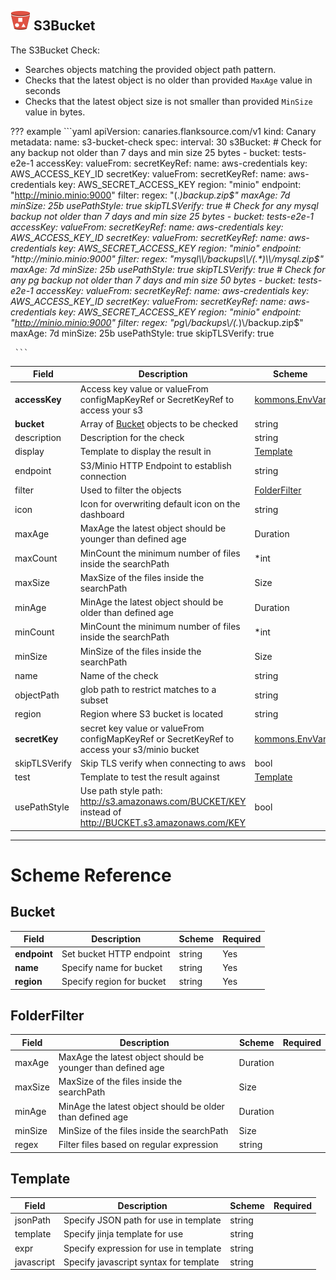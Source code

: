 ## <img src='https://raw.githubusercontent.com/flanksource/flanksource-ui/main/src/icons/s3Bucket.svg' style='height: 32px'/> S3Bucket

The S3Bucket Check:

* Searches objects matching the provided object path pattern.
* Checks that the latest object is no older than provided `MaxAge` value in seconds
* Checks that the latest object size is not smaller than provided `MinSize` value in bytes.

??? example
     ```yaml
     apiVersion: canaries.flanksource.com/v1
     kind: Canary
     metadata:
       name: s3-bucket-check
     spec:
       interval: 30
       s3Bucket:
         # Check for any backup not older than 7 days and min size 25 bytes
         - bucket: tests-e2e-1
           accessKey:
             valueFrom:
               secretKeyRef:
                 name: aws-credentials
                 key: AWS_ACCESS_KEY_ID
           secretKey:
             valueFrom:
               secretKeyRef:
                 name: aws-credentials
                 key: AWS_SECRET_ACCESS_KEY
           region: "minio"
           endpoint: "http://minio.minio:9000"
           filter:
             regex: "(.*)backup.zip$"
           maxAge: 7d
           minSize: 25b
           usePathStyle: true
           skipTLSVerify: true
         # Check for any mysql backup not older than 7 days and min size 25 bytes
         - bucket: tests-e2e-1
           accessKey:
             valueFrom:
               secretKeyRef:
                 name: aws-credentials
                 key: AWS_ACCESS_KEY_ID
           secretKey:
             valueFrom:
               secretKeyRef:
                 name: aws-credentials
                 key: AWS_SECRET_ACCESS_KEY
           region: "minio"
           endpoint: "http://minio.minio:9000"
           filter:
             regex: "mysql\\/backups\\/(.*)\\/mysql.zip$"
           maxAge: 7d
           minSize: 25b
           usePathStyle: true
           skipTLSVerify: true
         # Check for any pg backup not older than 7 days and min size 50 bytes
         - bucket: tests-e2e-1
           accessKey:
             valueFrom:
               secretKeyRef:
                 name: aws-credentials
                 key: AWS_ACCESS_KEY_ID
           secretKey:
             valueFrom:
               secretKeyRef:
                 name: aws-credentials
                 key: AWS_SECRET_ACCESS_KEY
           region: "minio"
           endpoint: "http://minio.minio:9000"
           filter:
             regex: "pg\\/backups\\/(.*)\\/backup.zip$"
           maxAge: 7d
           minSize: 25b
           usePathStyle: true
           skipTLSVerify: true
     
     ```

| Field | Description | Scheme | Required |
| ----- | ----------- | ------ | -------- |
| **accessKey** | Access key value or valueFrom configMapKeyRef or SecretKeyRef to access your s3 | [kommons.EnvVar](https://pkg.go.dev/github.com/flanksource/kommons#EnvVar) | Yes |
| **bucket** | Array of [Bucket](#bucket) objects to be checked | string | Yes |
| description | Description for the check | string |  |
| display | Template to display the result in | [Template](#template) |  |
| endpoint | S3/Minio HTTP Endpoint to establish connection | string |  |
| filter | Used to filter the objects  | [FolderFilter](#folderfilter) |  |
| icon | Icon for overwriting default icon on the dashboard | string |  |
| maxAge | MaxAge the latest object should be younger than defined age | Duration |  |
| maxCount | MinCount the minimum number of files inside the searchPath | *int |  |
| maxSize | MaxSize of the files inside the searchPath | Size |  |
| minAge | MinAge the latest object should be older than defined age | Duration |  |
| minCount | MinCount the minimum number of files inside the searchPath | *int |  |
| minSize | MinSize of the files inside the searchPath | Size |  |
| name | Name of the check | string |  |
| objectPath | glob path to restrict matches to a subset | string |  |
| region | Region where S3 bucket is located | string |  |
| **secretKey** | secret key value or valueFrom configMapKeyRef or SecretKeyRef to access your s3/minio bucket | [kommons.EnvVar](https://pkg.go.dev/github.com/flanksource/kommons#EnvVar) | Yes |
| skipTLSVerify | Skip TLS verify when connecting to aws | bool |  |
| test | Template to test the result against | [Template](#template) |  |
| usePathStyle | Use path style path: http://s3.amazonaws.com/BUCKET/KEY instead of http://BUCKET.s3.amazonaws.com/KEY | bool |  |

---
# Scheme Reference
## Bucket



| Field | Description | Scheme | Required |
| ----- | ----------- | ------ | -------- |
| **endpoint** | Set bucket HTTP endpoint | string | Yes |
| **name** | Specify name for bucket | string | Yes |
| **region** | Specify region for bucket | string | Yes |

## FolderFilter


| Field | Description | Scheme | Required |
| ----- | ----------- | ------ | -------- |
| maxAge | MaxAge the latest object should be younger than defined age | Duration |  |
| maxSize | MaxSize of the files inside the searchPath | Size |  |
| minAge | MinAge the latest object should be older than defined age | Duration |  |
| minSize | MinSize of the files inside the searchPath | Size |  |
| regex | Filter files based on regular expression  | string |  |

## Template

| Field | Description | Scheme | Required |
| ----- | ----------- | ------ | -------- |
| jsonPath | Specify JSON path for use in template| string |  |
| template | Specify jinja template for use | string |  |
| expr | Specify expression for use in template  | string |  |
| javascript | Specify javascript syntax for template | string |  |
